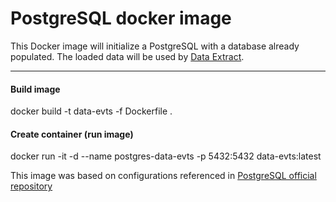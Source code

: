 # PostgreSQL docker image

This Docker image will initialize a PostgreSQL with a database already populated.
The loaded data will be used by [Data Extract](https://github.com/rgomesf/janus/blob/master/DataExtract).

------------------------

#### Build image

docker build -t data-evts -f Dockerfile .

#### Create container (run image)

docker run -it -d --name postgres-data-evts -p 5432:5432 data-evts:latest


This image was based on configurations referenced in [PostgreSQL official repository](https://hub.docker.com/_/postgres/)

